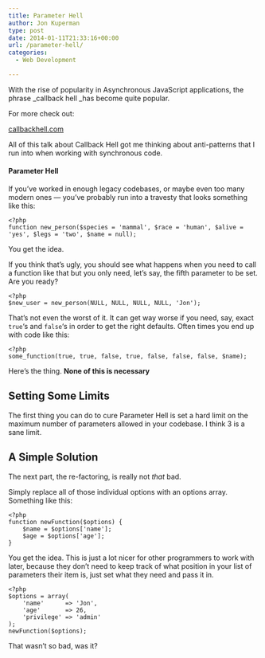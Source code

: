 ```yaml
---
title: Parameter Hell
author: Jon Kuperman
type: post
date: 2014-01-11T21:33:16+00:00
url: /parameter-hell/
categories:
  - Web Development

---
```

With the rise of popularity in Asynchronous JavaScript applications, the phrase _callback hell _has become quite popular.

For more check out:
  
[callbackhell.com][1]

All of this talk about Callback Hell got me thinking about anti-patterns that I run into when working with synchronous code.

#### Parameter Hell

If you&#8217;ve worked in enough legacy codebases, or maybe even too many modern ones &#8212; you&#8217;ve probably run into a travesty that looks something like this:

    <?php
    function new_person($species = 'mammal', $race = 'human', $alive = 'yes', $legs = 'two', $name = null);

You get the idea.

If you think that&#8217;s ugly, you should see what happens when you need to call a function like that but you only need, let&#8217;s say, the fifth parameter to be set. Are you ready?

    <?php
    $new_user = new_person(NULL, NULL, NULL, NULL, 'Jon');

That&#8217;s not even the worst of it. It can get way worse if you need, say, exact `true`&#8216;s and `false`&#8216;s in order to get the right defaults. Often times you end up with code like this:

    <?php
    some_function(true, true, false, true, false, false, false, $name);

Here&#8217;s the thing. **None of this is necessary**

## Setting Some Limits

The first thing you can do to cure Parameter Hell is set a hard limit on the maximum number of parameters allowed in your codebase. I think 3 is a sane limit.

## A Simple Solution

The next part, the re-factoring, is really not _that_ bad.

Simply replace all of those individual options with an options array. Something like this:

    <?php
    function newFunction($options) {
        $name = $options['name'];
        $age = $options['age'];
    }

You get the idea. This is just a lot nicer for other programmers to work with later, because they don&#8217;t need to keep track of what position in your list of parameters their item is, just set what they need and pass it in.

    <?php
    $options = array(
        'name'      => 'Jon',
        'age'       => 26,
        'privilege' => 'admin'
    );
    newFunction($options);

That wasn&#8217;t so bad, was it?

 [1]: http://callbackhell.com/